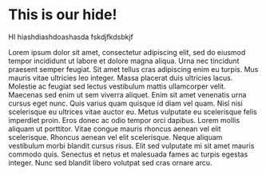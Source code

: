 
# This is our hide!

HI hiashdiashdoashasda fskdjfkdsbkjf

Lorem ipsum dolor sit amet, consectetur adipiscing elit, sed do eiusmod tempor incididunt 
ut labore et dolore magna aliqua. Urna nec tincidunt praesent semper feugiat. Sit amet tellus 
cras adipiscing enim eu turpis. Mus mauris vitae ultricies leo integer. Massa placerat duis 
ultricies lacus. Molestie ac feugiat sed lectus vestibulum mattis ullamcorper velit. Maecenas 
sed enim ut sem viverra aliquet. Enim sit amet venenatis urna cursus eget nunc. Quis varius quam 
quisque id diam vel quam. Nisl nisi scelerisque eu ultrices vitae auctor eu. Metus vulputate eu 
scelerisque felis imperdiet proin. Eros donec ac odio tempor orci dapibus. Lorem mollis aliquam 
ut porttitor. Vitae congue mauris rhoncus aenean vel elit scelerisque. Rhoncus aenean vel elit scelerisque. 
Neque aliquam vestibulum morbi blandit cursus risus. Elit sed vulputate mi sit amet mauris commodo quis. 
Senectus et netus et malesuada fames ac turpis egestas integer. Nunc sed blandit libero volutpat sed cras ornare arcu.
